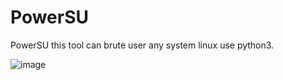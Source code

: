 # PowerSU
PowerSU this tool can brute user any system linux use python3.
 
![image](https://github.com/powerful90/PowerSU/assets/53499830/b03eafeb-a11c-4063-96f8-82a41b57f10a)
